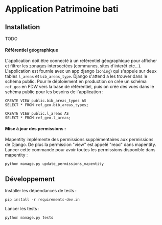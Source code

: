 # Application Patrimoine bati



## Installation

TODO


#### Référentiel géographique

L'application doit être connecté à un reférentiel géographique pour afficher et filtrer les zonages intersectées (communes, sites d'interêt etc...). L'application est fournie avec un app django (`zoning`) qui s'appuie sur deux tables `l_areas` et `bib_areas_type`. Django s'attend a les trouver dans le schéma public. 
Pour le déploiement en production on crée un schéma `ref_geo` en FDW vers la base de référentiel, puis on crée des vues dans le schéma public pour les besoins de l'application : 

    CREATE VIEW public.bib_areas_types AS 
    SELECT * FROM ref_geo.bib_areas_types;

    CREATE VIEW public.l_areas AS 
    SELECT * FROM ref_geo.l_areas;


#### Mise à jour des permissions : 

Mapentity implémente des permissions supplémentaires aux permissions de Django. De plus la permission "view" est appelé "read" dans mapentity.
Lancer cette commande pour avoir toutes les permissions disponible dans mapentity : 

    python manage.py update_permissions_mapentity


## Développement

Installer les dépendances de tests : 

    pip install -r requirements-dev.in

Lancer les tests : 

    python manage.py tests